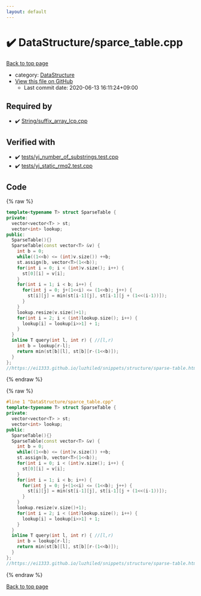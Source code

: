 ```yaml
---
layout: default
---
```


<!-- mathjax config similar to math.stackexchange -->
<script type="text/javascript" async
  src="https://cdnjs.cloudflare.com/ajax/libs/mathjax/2.7.5/MathJax.js?config=TeX-MML-AM_CHTML">
</script>
<script type="text/x-mathjax-config">
  MathJax.Hub.Config({
    TeX: { equationNumbers: { autoNumber: "AMS" }},
    tex2jax: {
      inlineMath: [ ['$','$'] ],
      processEscapes: true
    },
    "HTML-CSS": { matchFontHeight: false },
    displayAlign: "left",
    displayIndent: "2em"
  });
</script>

<script type="text/javascript" src="https://cdnjs.cloudflare.com/ajax/libs/jquery/3.4.1/jquery.min.js"></script>
<script src="https://cdn.jsdelivr.net/npm/jquery-balloon-js@1.1.2/jquery.balloon.min.js" integrity="sha256-ZEYs9VrgAeNuPvs15E39OsyOJaIkXEEt10fzxJ20+2I=" crossorigin="anonymous"></script>
<script type="text/javascript" src="../../assets/js/copy-button.js"></script>
<link rel="stylesheet" href="../../assets/css/copy-button.css" />


# :heavy_check_mark: DataStructure/sparce_table.cpp

<a href="../../index.html">Back to top page</a>

* category: <a href="../../index.html#5e248f107086635fddcead5bf28943fc">DataStructure</a>
* <a href="{{ site.github.repository_url }}/blob/master/DataStructure/sparce_table.cpp">View this file on GitHub</a>
    - Last commit date: 2020-06-13 16:11:24+09:00




## Required by

* :heavy_check_mark: <a href="../String/suffix_array_lcp.cpp.html">String/suffix_array_lcp.cpp</a>


## Verified with

* :heavy_check_mark: <a href="../../verify/tests/yj_number_of_substrings.test.cpp.html">tests/yj_number_of_substrings.test.cpp</a>
* :heavy_check_mark: <a href="../../verify/tests/yj_static_rmq2.test.cpp.html">tests/yj_static_rmq2.test.cpp</a>


## Code

<a id="unbundled"></a>
{% raw %}
```cpp
template<typename T> struct SparseTable {
private:
  vector<vector<T> > st;
  vector<int> lookup;
public:
  SparseTable(){}
  SparseTable(const vector<T> &v) {
    int b = 0;
    while((1<<b) <= (int)v.size()) ++b;
    st.assign(b, vector<T>(1<<b));
    for(int i = 0; i < (int)v.size(); i++) {
      st[0][i] = v[i];
    }
    for(int i = 1; i < b; i++) {
      for(int j = 0; j+(1<<i) <= (1<<b); j++) {
        st[i][j] = min(st[i-1][j], st[i-1][j + (1<<(i-1))]);
      }
    }
    lookup.resize(v.size()+1);
    for(int i = 2; i < (int)lookup.size(); i++) {
      lookup[i] = lookup[i>>1] + 1;
    }
  }
  inline T query(int l, int r) { //[l,r)
    int b = lookup[r-l];
    return min(st[b][l], st[b][r-(1<<b)]);
  }
};
//https://ei1333.github.io/luzhiled/snippets/structure/sparse-table.html
```
{% endraw %}

<a id="bundled"></a>
{% raw %}
```cpp
#line 1 "DataStructure/sparce_table.cpp"
template<typename T> struct SparseTable {
private:
  vector<vector<T> > st;
  vector<int> lookup;
public:
  SparseTable(){}
  SparseTable(const vector<T> &v) {
    int b = 0;
    while((1<<b) <= (int)v.size()) ++b;
    st.assign(b, vector<T>(1<<b));
    for(int i = 0; i < (int)v.size(); i++) {
      st[0][i] = v[i];
    }
    for(int i = 1; i < b; i++) {
      for(int j = 0; j+(1<<i) <= (1<<b); j++) {
        st[i][j] = min(st[i-1][j], st[i-1][j + (1<<(i-1))]);
      }
    }
    lookup.resize(v.size()+1);
    for(int i = 2; i < (int)lookup.size(); i++) {
      lookup[i] = lookup[i>>1] + 1;
    }
  }
  inline T query(int l, int r) { //[l,r)
    int b = lookup[r-l];
    return min(st[b][l], st[b][r-(1<<b)]);
  }
};
//https://ei1333.github.io/luzhiled/snippets/structure/sparse-table.html

```
{% endraw %}

<a href="../../index.html">Back to top page</a>

